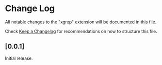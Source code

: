 # Change Log

All notable changes to the "xgrep" extension will be documented in this
file.

Check [Keep a Changelog](http://keepachangelog.com/) for recommendations on
how to structure this file.

## [0.0.1]

Initial release.
